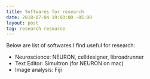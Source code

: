 ```yaml
---
title: Softwares for research
date: 2018-07-04 19:00:00 -05:00
layout: post
tag: research resource
---
```


Below are list of softwares I find useful for research:
* Neuroscience: NEURON, celldesigner, libroadrunner
* Text Editor: Simultron (for NEURON on mac)
* Image analysis: Fiji
